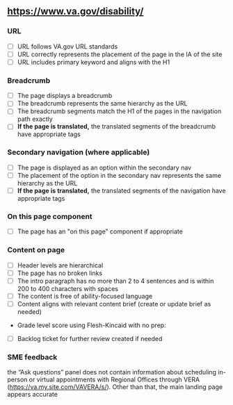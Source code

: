 ## https://www.va.gov/disability/

### URL
- [ ] URL follows VA.gov URL standards
- [ ] URL correctly represents the placement of the page in the IA of the site
- [ ] URL includes primary keyword and aligns with the H1

### Breadcrumb

- [ ] The page displays a breadcrumb
- [ ] The breadcrumb represents the same hierarchy as the URL
- [ ] The breadcrumb segments match the H1 of the pages in the navigation path exactly
- [ ] **If the page is translated,** the translated segments of the breadcrumb have appropriate tags

### Secondary navigation (where applicable)

- [ ] The page is displayed as an option within the secondary nav
- [ ] The placement of the option in the secondary nav represents the same hierarchy as the URL
- [ ] **If the page is translated,** the translated segments of the navigation have appropriate tags

### On this page component

- [ ] The page has an "on this page" component if appropriate

### Content on page

- [ ] Header levels are hierarchical
- [ ] The page has no broken links
- [ ] The intro paragraph has no more than 2 to 4 sentences and is within 200 to 400 characters with spaces
- [ ] The content is free of ability-focused language
- [ ] Content aligns with relevant content brief (create or update brief as needed)

- Grade level score using Flesh-Kincaid with no prep: 
- [ ] Backlog ticket for further review created if needed

### SME feedback

the “Ask questions” panel does not contain information about scheduling in-person or virtual appointments with Regional Offices through VERA (https://va.my.site.com/VAVERA/s/). Other than that, the main landing page appears accurate
